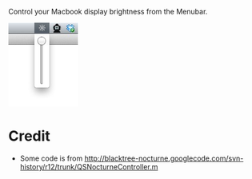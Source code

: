 Control your Macbook display brightness from the Menubar.

![screenshot](screenshot.jpg)

# Credit
* Some code is from http://blacktree-nocturne.googlecode.com/svn-history/r12/trunk/QSNocturneController.m
